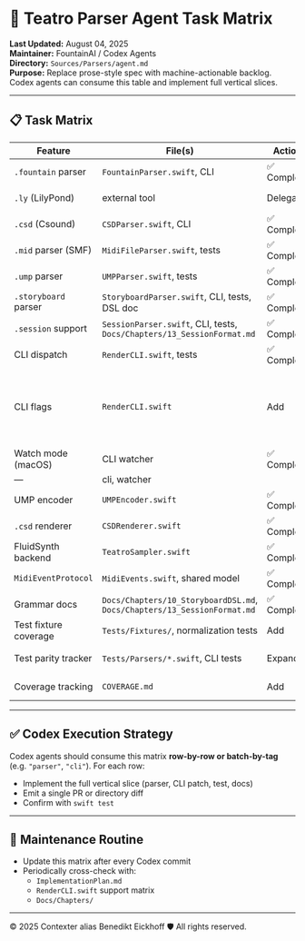 # 🧩 Teatro Parser Agent Task Matrix

**Last Updated:** August 04, 2025  
**Maintainer:** FountainAI / Codex Agents  
**Directory:** `Sources/Parsers/agent.md`  
**Purpose:** Replace prose-style spec with machine-actionable backlog. Codex agents can consume this table and implement full vertical slices.

---

## 📋 Task Matrix

| Feature                | File(s)                                                                 | Action       | Status  | Blockers                    | Tags                 |
|------------------------|-------------------------------------------------------------------------|--------------|---------|-----------------------------|----------------------|
| `.fountain` parser     | `FountainParser.swift`, CLI                                             | ✅ Complete   | ✅ Done  | —                           | parser, cli, tested  |
| `.ly` (LilyPond)       | external tool                                                           | Delegate     | ✅ Done  | N/A                         | passthrough          |
| `.csd` (Csound)        | `CSDParser.swift`, CLI                                                 | ✅ Complete   | ✅ Done  | —                           | parser, csound      |
| `.mid` parser (SMF)    | `MidiFileParser.swift`, tests                                           | ✅ Complete   | ✅ Done  | —                           | parser, tested       |
| `.ump` parser          | `UMPParser.swift`, tests                                                | ✅ Complete   | ✅ Done  | —                           | parser, tested       |
| `.storyboard` parser   | `StoryboardParser.swift`, CLI, tests, DSL doc                           | ✅ Complete   | ✅ Done  | —                          | parser, dsl, cli     |
| `.session` support     | `SessionParser.swift`, CLI, tests, `Docs/Chapters/13_SessionFormat.md`  | ✅ Complete   | ✅ Done  | —                          | parser, container    |
| CLI dispatch           | `RenderCLI.swift`, tests                                                | ✅ Complete   | ✅ Done  | —                          | cli, tested        |
| CLI flags              | `RenderCLI.swift`                                                       | Add          | ⚠️ Partial | `--force-format` added, env precedence in place, more flags pending | cli, flags           |
| Watch mode (macOS)     | CLI watcher                                                             | ✅ Complete   | ✅ Done  |
—                          | cli, watcher         |
| UMP encoder            | `UMPEncoder.swift`                                                      | ✅ Complete   | ✅ Done  | —                          | encoder, ump         |
| `.csd` renderer        | `CSDRenderer.swift`                                                     | ✅ Complete   | ✅ Done  | —                           | renderer, csound    |
| FluidSynth backend     | `TeatroSampler.swift`                                                   | ✅ Complete   | ✅ Done  | —                          | audio, output        |
| `MidiEventProtocol`    | `MidiEvents.swift`, shared model                                        | ✅ Complete   | ✅ Done  | —                          | core, protocol       |
| Grammar docs           | `Docs/Chapters/10_StoryboardDSL.md`, `Docs/Chapters/13_SessionFormat.md` | ✅ Complete   | ✅ Done | —                         | docs, spec           |
| Test fixture coverage  | `Tests/Fixtures/`, normalization tests                                  | Add          | ⚠️ Partial | Need fixture MIDI           | tests, fixtures      |
| Test parity tracker    | `Tests/Parsers/*.swift`, CLI tests                                      | Expand       | ⏳ TODO | CLI outputs not verified    | tests, cli           |
| Coverage tracking      | `COVERAGE.md`                                                           | Add          | ✅ Done  | —                          | coverage, report     |

---

## ✅ Codex Execution Strategy

Codex agents should consume this matrix **row-by-row or batch-by-tag** (e.g. `"parser"`, `"cli"`). For each row:

- Implement the full vertical slice (parser, CLI patch, test, docs)
- Emit a single PR or directory diff
- Confirm with `swift test`

---

## 🔄 Maintenance Routine

- Update this matrix after every Codex commit
- Periodically cross-check with:
  - `ImplementationPlan.md`
  - `RenderCLI.swift` support matrix
  - `Docs/Chapters/`

---
© 2025 Contexter alias Benedikt Eickhoff 🛡️ All rights reserved.
